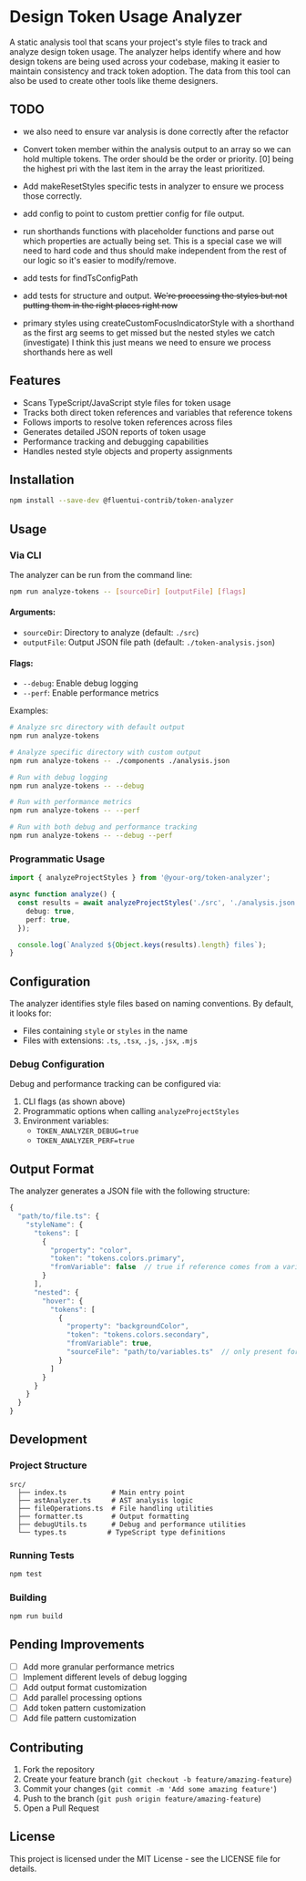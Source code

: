 # Design Token Usage Analyzer

A static analysis tool that scans your project's style files to track and analyze design token usage. The analyzer helps identify where and how design tokens are being used across your codebase, making it easier to maintain consistency and track token adoption. The data from this tool can also be used to create other tools like theme designers.

## TODO

- we also need to ensure var analysis is done correctly after the refactor
- Convert token member within the analysis output to an array so we can hold multiple tokens. The order should be the order or priority. [0] being the highest pri with the last item in the array the least prioritized.

- Add makeResetStyles specific tests in analyzer to ensure we process those correctly.
- add config to point to custom prettier config for file output.
- run shorthands functions with placeholder functions and parse out which properties are actually being set. This is a special case we will need to hard code and thus should make independent from the rest of our logic so it's easier to modify/remove.
- add tests for findTsConfigPath
- add tests for structure and output. ~~We're processing the styles but not putting them in the right places right now~~
- primary styles using createCustomFocusIndicatorStyle with a shorthand as the first arg seems to get missed but the nested styles we catch (investigate) I think this just means we need to ensure we process shorthands here as well

## Features

- Scans TypeScript/JavaScript style files for token usage
- Tracks both direct token references and variables that reference tokens
- Follows imports to resolve token references across files
- Generates detailed JSON reports of token usage
- Performance tracking and debugging capabilities
- Handles nested style objects and property assignments

## Installation

```bash
npm install --save-dev @fluentui-contrib/token-analyzer
```

## Usage

### Via CLI

The analyzer can be run from the command line:

```bash
npm run analyze-tokens -- [sourceDir] [outputFile] [flags]
```

#### Arguments:

- `sourceDir`: Directory to analyze (default: `./src`)
- `outputFile`: Output JSON file path (default: `./token-analysis.json`)

#### Flags:

- `--debug`: Enable debug logging
- `--perf`: Enable performance metrics

Examples:

```bash
# Analyze src directory with default output
npm run analyze-tokens

# Analyze specific directory with custom output
npm run analyze-tokens -- ./components ./analysis.json

# Run with debug logging
npm run analyze-tokens -- --debug

# Run with performance metrics
npm run analyze-tokens -- --perf

# Run with both debug and performance tracking
npm run analyze-tokens -- --debug --perf
```

### Programmatic Usage

```typescript
import { analyzeProjectStyles } from '@your-org/token-analyzer';

async function analyze() {
  const results = await analyzeProjectStyles('./src', './analysis.json', {
    debug: true,
    perf: true,
  });

  console.log(`Analyzed ${Object.keys(results).length} files`);
}
```

## Configuration

The analyzer identifies style files based on naming conventions. By default, it looks for:

- Files containing `style` or `styles` in the name
- Files with extensions: `.ts`, `.tsx`, `.js`, `.jsx`, `.mjs`

### Debug Configuration

Debug and performance tracking can be configured via:

1. CLI flags (as shown above)
2. Programmatic options when calling `analyzeProjectStyles`
3. Environment variables:
   - `TOKEN_ANALYZER_DEBUG=true`
   - `TOKEN_ANALYZER_PERF=true`

## Output Format

The analyzer generates a JSON file with the following structure:

```typescript
{
  "path/to/file.ts": {
    "styleName": {
      "tokens": [
        {
          "property": "color",
          "token": "tokens.colors.primary",
          "fromVariable": false  // true if reference comes from a variable
        }
      ],
      "nested": {
        "hover": {
          "tokens": [
            {
              "property": "backgroundColor",
              "token": "tokens.colors.secondary",
              "fromVariable": true,
              "sourceFile": "path/to/variables.ts"  // only present for variable references
            }
          ]
        }
      }
    }
  }
}
```

## Development

### Project Structure

```
src/
  ├── index.ts           # Main entry point
  ├── astAnalyzer.ts     # AST analysis logic
  ├── fileOperations.ts  # File handling utilities
  ├── formatter.ts       # Output formatting
  ├── debugUtils.ts      # Debug and performance utilities
  └── types.ts          # TypeScript type definitions
```

### Running Tests

```bash
npm test
```

### Building

```bash
npm run build
```

## Pending Improvements

- [ ] Add more granular performance metrics
- [ ] Implement different levels of debug logging
- [ ] Add output format customization
- [ ] Add parallel processing options
- [ ] Add token pattern customization
- [ ] Add file pattern customization

## Contributing

1. Fork the repository
2. Create your feature branch (`git checkout -b feature/amazing-feature`)
3. Commit your changes (`git commit -m 'Add some amazing feature'`)
4. Push to the branch (`git push origin feature/amazing-feature`)
5. Open a Pull Request

## License

This project is licensed under the MIT License - see the LICENSE file for details.
